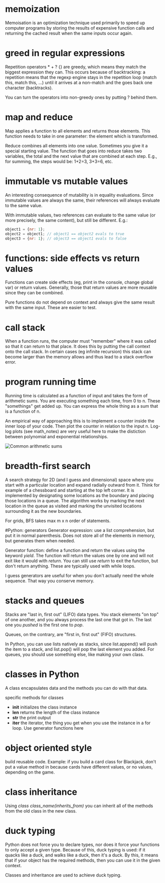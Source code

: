 # memoization
Memoisation is an optimization technique used primarily to speed up computer programs by storing the results of expensive function calls and returning the cached result when the same inputs occur again.

# greed in regular expressions
Repetition operators * + ? {} are greedy, which means they match the biggest expression they can. This occurs because of backtracking: a repetition means that the regexp engine stays in the repetition loop (match this, match this, ...) until it arrives at a non-match and the goes back one character (backtracks).

You can turn the operators into non-greedy ones by putting ? behind them. 

# map and reduce
Map applies a function to all elements and returns those elements. This function needs to take in one parameter: the element which is transformed. 

Reduce combines all elements into one value. Sometimes you give it a special starting value. The function that goes into reduce takes two variables, the total and the next value that are combined at each step. E.g., for summing, the steps would be: 1+2=3, 3+3=6, etc.

# immutable vs mutable values
An interesting consequence of mutability is in equality evaluations. Since immutable values are always the same, their references will always evaluate to the same value.

With immutable values, two references can evaluate to the same value (or more precisely, the same content), but still be different. E.g.:

```javascript
object1 = {nr: 1};
object2 = object1; // object1 == object2 evals to true
object3 = {nr: 1}; // object3 == object1 evals to false
```

# functions: side effects vs return values
Functions can create side effects (eg, print in the console, change global var) or return values. Generally, those that return values are more reusable since they can be combined.

Pure functions do not depend on context and always give the same result with the same input. These are easier to test. 

# call stack
When a function runs, the computer must "remember" where it was called so that it can return to that place. It does this by putting the call context onto the call stack. In certain cases (eg infinite recursion) this stack can become larger than the memory allows and thus lead to a stack overflow error. 

# program running time
Running time is calculated as a function of input and takes the form of arithmetic sums. You are executing something each time, from 0 to n. These "somethings" get added up.  You can express the whole thing as a sum that is a function of n. 

An empirical way of approaching this is to implement a counter inside the inner loop of your code. Then plot the counter in relation to the input n. Log-log plots (see math_notes) are very useful here to make the distiction between polynomial and exponential relationships.

![Common arithmetic sums](IMG_0103.PNG)

# breadth-first search
A search strategy for 2D (and I guess and dimensional) space where you start with a particular location and expand radially outward from it. Think for example of a chessboard and starting at the top left corner. It is implemented by designating some locations as the boundary and placing those locations in a queue. The algorithm works by marking the next location in the queue as visited and marking the unvisited locations surrounding it as the new boundaries.

For grids, BFS takes max m x n order of statements.

#Python: generators
Generator expression: use a list comprehension, but put it in normal parenthesis. Does not store all of the elements in memory, but generates them when needed.

Generator function: define a function and return the values using the keyword *yield*. The function will return the values one by one and will not exit like it would with *return*. You can still use *return* to exit the function, but don't return anything. These are typically used with while loops. 

I guess generators are useful for when you don't actually need the whole sequence. That way you conserve memory.

# stacks and queues
Stacks are "last in, first out" (LIFO) data types. You stack elements "on top" of one another, and you always process the last one that got in. The last one you *pushed* is the first one to *pop*.

Queues, on the contrary, are "first in, first out" (FIFO) structures.

In Python, you can use lists natively as stacks, since list.append() will push the item to a stack, and list.pop() will pop the last element you added. For queues, you should use something else, like making your own class.

# classes in Python
A class encapsulates data and the methods you can do with that data.

specific methods for classes
* __init__ initializes the class instance
* __len__ returns the length of the class instance
* __str__ the print output
* __iter__ the iterator, the thing you get when you use the instance in a for loop. Use generator functions here

# object oriented style
build reusable code. Example: if you build a card class for Blackjack, don't put a value method in because cards have different values, or no values, depending on the game.

# class inheritance
Using *class class_name(inherits_from)* you can inherit all of the methods from the old class in the new class. 

# duck typing
Python does not force you to declare types, nor does it force your functions to only accept a given type. Because of this, duck typing is used: if it quacks like a duck, and walks like a duck, then it's a duck. By this, it means that if your object has the required methods, then you can use it in the given context.

Classes and inheritance are used to achieve duck typing.
